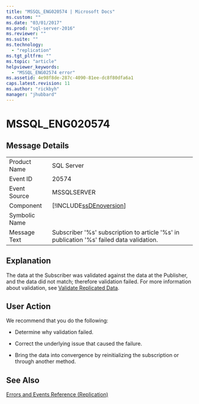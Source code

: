 ```yaml
---
title: "MSSQL_ENG020574 | Microsoft Docs"
ms.custom: ""
ms.date: "03/01/2017"
ms.prod: "sql-server-2016"
ms.reviewer: ""
ms.suite: ""
ms.technology: 
  - "replication"
ms.tgt_pltfrm: ""
ms.topic: "article"
helpviewer_keywords: 
  - "MSSQL_ENG02574 error"
ms.assetid: 4e98f8de-287c-4090-81ee-dc8f80dfa6a1
caps.latest.revision: 11
ms.author: "rickbyh"
manager: "jhubbard"
---
```

# MSSQL_ENG020574
    
## Message Details  
  
|||  
|-|-|  
|Product Name|SQL Server|  
|Event ID|20574|  
|Event Source|MSSQLSERVER|  
|Component|[!INCLUDE[ssDEnoversion](../../a9notintoc/includes/ssdenoversion-md.md)]|  
|Symbolic Name||  
|Message Text|Subscriber '%s' subscription to article '%s' in publication '%s' failed data validation.|  
  
## Explanation  
 The data at the Subscriber was validated against the data at the Publisher, and the data did not match; therefore validation failed. For more information about validation, see [Validate Replicated Data](../../relational-databases/replication/validate-replicated-data.md).  
  
## User Action  
 We recommend that you do the following:  
  
-   Determine why validation failed.  
  
-   Correct the underlying issue that caused the failure.  
  
-   Bring the data into convergence by reinitializing the subscription or through another method.  
  
## See Also  
 [Errors and Events Reference &#40;Replication&#41;](../../relational-databases/replication/errors-and-events-reference-replication.md)  
  
  